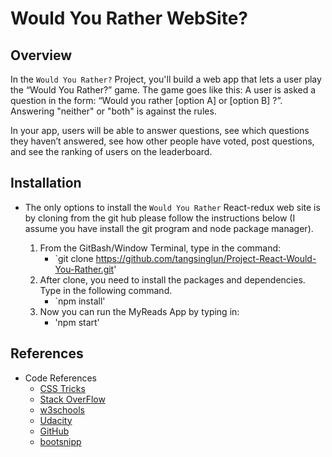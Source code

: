 # Would You Rather WebSite?

## Overview

In the `Would You Rather?` Project, you'll build a web app that lets a user play the “Would You Rather?” game. The game goes like this: A user is asked a question in the form: “Would you rather [option A] or [option B] ?”. Answering "neither" or "both" is against the rules.

In your app, users will be able to answer questions, see which questions they haven’t answered, see how other people have voted, post questions, and see the ranking of users on the leaderboard.

## Installation

* The only options to install the `Would You Rather` React-redux web site is by cloning from the git hub please follow the instructions below (I assume you have install the git program and node package manager).

    1. From the GitBash/Window Terminal, type in the command:
        *   `git clone https://github.com/tangsinglun/Project-React-Would-You-Rather.git'
    2. After clone, you need to install the packages and dependencies. Type in the following command.
        *   `npm install'
    3.  Now you can run the MyReads App by typing in:
        *   'npm start' 

## References

* Code References
    * [CSS Tricks](https://css-tricks.com/)
    * [Stack OverFlow](https://stackoverflow.com/)
    * [w3schools](https://www.w3schools.com)
    * [Udacity](https://www.udacity.com/)
    * [GitHub](https://github.com/)
    * [bootsnipp](https://bootsnipp.com/snippets/Qb71)
    